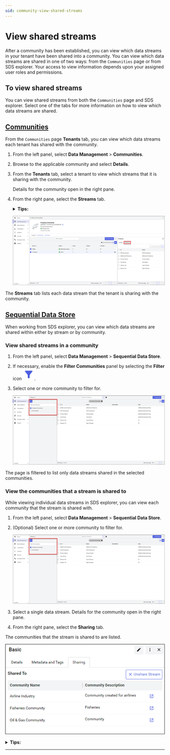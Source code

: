 ```yaml
---
uid: community-view-shared-streams
---
```


# View shared streams 

After a community has been established, you can view which data streams in your tenant have been shared into a community. You can view which data streams are shared in one of two ways: from the `Communities` page or from SDS explorer. Your access to view information depends upon your assigned user roles and permissions.

## To view shared streams

You can view shared streams from both the `Communities` page and SDS explorer. Select one of the tabs for more information on how to view which data streams are shared.

## [Communities](#tab/communities)

From the `Communities` page **Tenants** tab, you can view which data streams each tenant has shared with the community.

1. From the left panel, select **Data Management** > **Communities**.

1. Browse to the applicable community and select **Details**.
    
1. From the **Tenants** tab, select a tenant to view which streams that it is sharing with the community.

    Details for the community open in the right pane.

1. From the right pane, select the **Streams** tab.

    <details>
        <summary><strong>Tips:</strong></summary>
        [!include[tip-view-streams](includes/tip-view-streams.md)]
    </details>
    
    ![Tenant shared streams](images/communities-shared-streams.png)

The **Streams** tab lists each data stream that the tenant is sharing with the community. 

## [Sequential Data Store](#tab/sds)

When working from SDS explorer, you can view which data streams are shared within either by stream or by community.
### View shared streams in a community

1. From the left panel, select **Data Management** > **Sequential Data Store**.

1. If necessary, enable the **Filter Communities** panel by selecting the **Filter** icon ![filter icon](../_icons/filter.svg).

1. Select one or more community to filter for.

    ![Filter communities](images/filter-pane.png)

The page is filtered to list only data streams shared in the selected communities.

### View the communities that a stream is shared to

While viewing individual data streams in SDS explorer, you can view each community that the stream is shared with.

1. From the left panel, select **Data Management** > **Sequential Data Store**.

1. (Optional) Select one or more community to filter for.

    ![Filter communities](images/filter-pane.png)

1. Select a single data stream. Details for the community open in the right pane.

1. From the right pane, select the **Sharing** tab.

The communities that the stream is shared to are listed. 

![Sharing tab](images/communities-sharing-tab-sds.png)

<details>
    <summary><strong>Tips:</strong></summary>
    [!include[tip-view-streams](includes/tip-view-streams.md)]
</details>

***
